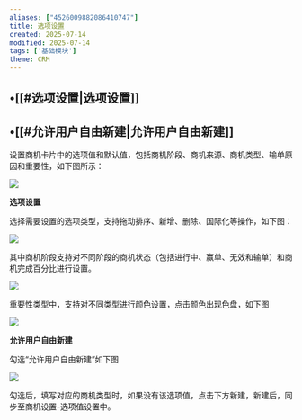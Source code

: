 ```yaml
---
aliases: ["4526009882086410747"]
title: 选项设置
created: 2025-07-14
modified: 2025-07-14
tags: ['基础模块']
theme: CRM
---
```


## •[[#选项设置|选项设置]]

## •[[#允许用户自由新建|允许用户自由新建]]

设置商机卡片中的选项值和默认值，包括商机阶段、商机来源、商机类型、输单原因和重要性，如下图所示：

**![](https://myhelpdoc.oss-cn-heyuan.aliyuncs.com/mdimages/ba0e5e57e16916bcdc85413fe847dc9b.jpg)**

**选项设置**

选择需要设置的选项类型，支持拖动排序、新增、删除、国际化等操作，如下图：

![](https://myhelpdoc.oss-cn-heyuan.aliyuncs.com/mdimages/ddd09929f702f7c6737f2e0f98dd9606.jpg)

其中商机阶段支持对不同阶段的商机状态（包括进行中、赢单、无效和输单）和商机完成百分比进行设置。

![](https://myhelpdoc.oss-cn-heyuan.aliyuncs.com/mdimages/d454028129698c4d1ca0f90d1a02455e.jpg)

重要性类型中，支持对不同类型进行颜色设置，点击颜色出现色盘，如下图

![](https://myhelpdoc.oss-cn-heyuan.aliyuncs.com/mdimages/d1f91038b413024193df707c80aee0d7.jpg)

**允许用户自由新建**

勾选“允许用户自由新建”如下图

![](https://myhelpdoc.oss-cn-heyuan.aliyuncs.com/mdimages/efa0d0ea62cb68090f33d526c1014935.jpg)

勾选后，填写对应的商机类型时，如果没有该选项值，点击下方新建，新建后，同步至商机设置-选项值设置中。

